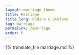 ```yaml
---
layout: marriage_theme
title: Marriage
title_long: Ondine & Stefano
tag: marriage
permalink: /marriage
order: 6
---
```


{% translate_file marriage.md %}
